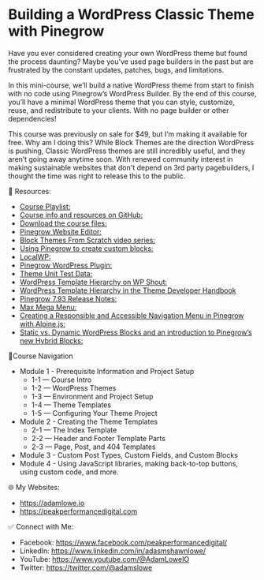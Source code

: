 # Building a WordPress Classic Theme with Pinegrow

Have you ever considered creating your own WordPress theme but found the process daunting? Maybe you’ve used page builders in the past but are frustrated by the constant updates, patches, bugs, and limitations.

In this mini-course, we’ll build a native WordPress theme from start to finish with no code using Pinegrow’s WordPress Builder. By the end of this course, you’ll have a minimal WordPress theme that you can style, customize, reuse, and redistribute to your clients. With no page builder or other dependencies!

This course was previously on sale for $49, but I’m making it available for free. Why am I doing this? While Block Themes are the direction WordPress is pushing, Classic WordPress themes are still incredibly useful, and they aren’t going away anytime soon. With renewed community interest in making sustainable websites that don't depend on 3rd party pagebuilders, I thought the time was right to release this to the public.

🧰 Resources:

-   [Course Playlist:](https://www.youtube.com/playlist?list=PLbMkvFuaj0FSYt0flBccIJQ3CNWDSb3MZ)
-   [Course info and resources on GitHub:](https://github.com/adamslowe/pinegrow-wp-theme-course)
-   [Download the course files:](https://github.com/adamslowe/pinegrow-wp-theme-course/releases/download/1.0.2/nocodetheme-coursefiles-1.0.2.zip)
-   [Pinegrow Website Editor:](https://pinegrow.com/)
-   [Block Themes From Scratch video series:](https://www.youtube.com/playlist?list=PLbMkvFuaj0FScHxn9yubiXD_Z_iT5WUoK)
-   [Using Pinegrow to create custom blocks:](https://youtu.be/oZRZYaLzEw4)
-   [LocalWP:](https://localwp.com)
-   [Pinegrow WordPress Plugin:](https://pinegrow.com/wordpress)
-   [Theme Unit Test Data:](https://codex.wordpress.org/Theme_Unit_Test)
-   [WordPress Template Hierarchy on WP Shout:](https://wphierarchy.com/)
-   [WordPress Template Hierarchy in the Theme Developer Handbook](https://developer.wordpress.org/themes/basics/template-hierarchy/)
-   [Pinegrow 7.93 Release Notes:](https://docs.pinegrow.com/release_notes/pinegrow-web-editor-7-93/)
-   [Max Mega Menu:](https://www.megamenu.com/)
-   [Creating a Responsible and Accessible Navigation Menu in Pinegrow with Alpine.js:](https://youtu.be/t4ph7z3aLMk)
-   [Static vs. Dynamic WordPress Blocks and an introduction to Pinegrow’s new Hybrid Blocks:](https://youtu.be/VnKudl0livY)

🧭Course Navigation

-   Module 1 - Prerequisite Information and Project Setup
    -   1-1 — Course Intro
    -   1-2 — WordPress Themes
    -   1-3 — Environment and Project Setup
    -   1-4 — Theme Templates
    -   1-5 — Configuring Your Theme Project
-   Module 2 - Creating the Theme Templates
    -   2-1 — The Index Template
    -   2-2 — Header and Footer Template Parts
    -   2-3 — Page, Post, and 404 Templates
-   Module 3 - Custom Post Types, Custom Fields, and Custom Blocks
-   Module 4 - Using JavaScript libraries, making back-to-top buttons, using custom code, and more.

🌐 My Websites:

-   https://adamlowe.io
-   https://peakperformancedigital.com

✅ Connect with Me:

-   Facebook: https://www.facebook.com/peakperformancedigital/
-   LinkedIn: https://www.linkedin.com/in/adasmshawnlowe/
-   YouTube: https://www.youtube.com/@AdamLoweIO
-   Twitter: https://twitter.com/@adamslowe
